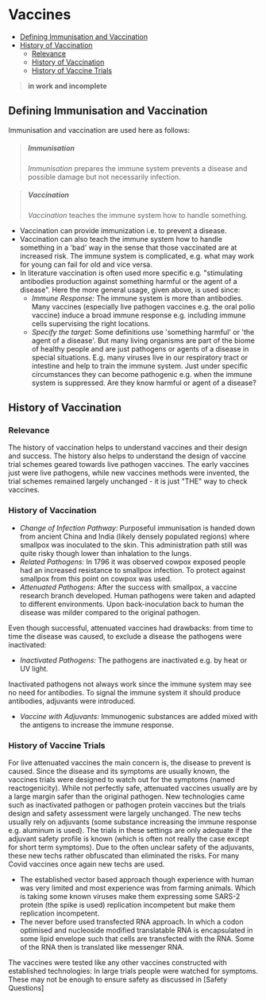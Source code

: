 # Vaccines

* [Defining Immunisation and Vaccination](#defining-immunisation-and-vaccination)
* [History of Vaccination](#history-of-vaccination)
  * [Relevance](#relevance)
  * [History of Vaccination](#history-of-vaccination-1)
  * [History of Vaccine Trials](#history-of-vaccine-trials)

> **in work and incomplete**

## Defining Immunisation and Vaccination
Immunisation and vaccination are used here as follows:

> ##### Immunisation
> *Immunisation* prepares the immune system  prevents a disease and possible damage but not necessarily infection.

> ##### Vaccination
> *Vaccination* teaches the immune system how to handle something. 

* Vaccination can provide immunization i.e. to prevent a disease.
* Vaccination can also teach the immune system how to handle something in a 'bad' way in the sense that those vaccinated are at increased risk. The immune system is complicated, e.g. what may work for young can fail for old and vice versa.
* In literature vaccination is often used more specific e.g. "stimulating antibodies production against something harmful or the agent of a disease". Here the more general usage, given above, is used since:
  * _Immune Response:_ The immune system is more than antibodies. Many vaccines (especially live pathogen vaccines e.g. the oral polio vaccine) induce a broad immune response e.g. including immune cells supervising the right locations.
  * _Specify the target:_ Some definitions use 'something harmful' or 'the agent of a disease'. But many living organisms are part of the biome of healthy people and are just pathogens or agents of a disease in special situations. E.g. many viruses live in our respiratory tract or intestine and help to train the immune system. Just under specific circumstances they can become pathogenic e.g. when the immune system is suppressed. Are they know harmful or agent of a disease?



## History of Vaccination

### Relevance
The history of vaccination helps to understand vaccines and their design and success. The history also helps to understand the design of vaccine trial schemes geared towards live pathogen vaccines. The early vaccines just were live pathogens, while new vaccines methods were invented, the trial schemes remained largely unchanged - it is just "THE" way to check vaccines.

### History of Vaccination
* *Change of Infection Pathway:* Purposeful immunisation is handed down from ancient China and India (likely densely populated regions) where smallpox was inoculated to the skin. This administration path still was quite risky though lower than inhalation to the lungs.
* *Related Pathogens:* In 1796 it was observed cowpox exposed people had an increased resistance to smallpox infection. To protect against smallpox from this point on cowpox was used.
* *Attenuated Pathogens:* After the success with smallpox, a vaccine research branch developed. Human pathogens were taken and adapted to different environments. Upon back-inoculation back to human the disease was milder compared to the original pathogen.

Even though successful, attenuated vaccines had drawbacks: from time to time the disease was caused, to exclude a disease the pathogens were inactivated:
* *Inactivated Pathogens:* The pathogens are inactivated e.g. by heat or UV light.

Inactivated pathogens not always work since the immune system may see no need for antibodies. To signal the immune system it should produce antibodies, adjuvants were introduced.
* *Vaccine with Adjuvants:* Immunogenic substances are added mixed with the antigens to increase the immune response.

### History of Vaccine Trials
For live attenuated vaccines the main concern is, the disease to prevent is caused. Since the disease and its symptoms are usually known, the vaccines trials were designed to watch out for the symptoms (named reactogenicity). While not perfectly safe, attenuated vaccines usually are by a large margin safer than the original pathogen. 
New technologies came such as inactivated pathogen or pathogen protein vaccines but the trials design and safety assessment were largely unchanged. The new techs usually rely on adjuvants (some substance increasing the immune response e.g. aluminum is used). The trials in these settings are only adequate if the adjuvant safety profile is known (which is often not really the case except for short term symptoms). Due to the often unclear safety of the adjuvants, these new techs rather obfuscated than eliminated the risks. 
For many Covid vaccines once again new techs are used.
* The established vector based approach though experience with human was very limited and most experience was from farming animals. Which is taking some known viruses make them expressing some SARS-2 protein (the spike is used) replication incompetent but make them replication incompetent.
* The never before used transfected RNA approach. In which a codon optimised and nucleoside modified translatable RNA is encapsulated in some lipid envelope such that cells are transfected with the RNA.  Some of the RNA then is translated like messenger RNA.

The vaccines were tested like any other vaccines constructed with established technologies: In large trials people were watched for symptoms. These may not be enough to ensure safety as discussed in [Safety Questions]
